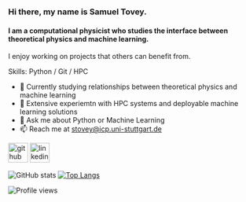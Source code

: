 ### Hi there, my name is Samuel Tovey.
#### I am a computational physicist who studies the interface between theoretical physics and machine learning.


I enjoy working on projects that others can benefit from. 

Skills: Python / Git / HPC

- 🔭 Currently studying relationships between theoretical physics and machine learning
- 🔭 Extensive experiemtn with HPC systems and deployable machine learning solutions
- 💬 Ask me about Python or Machine Learning
- 📫 Reach me at stovey@icp.uni-stuttgart.de


[<img src='https://cdn.jsdelivr.net/npm/simple-icons@3.0.1/icons/github.svg' alt='github' height='40'>](https://github.com/SamTov)  [<img src='https://cdn.jsdelivr.net/npm/simple-icons@3.0.1/icons/linkedin.svg' alt='linkedin' height='40'>](https://www.linkedin.com/in/samuel-tovey-36a9a154/)


 ![GitHub stats](https://github-readme-stats.vercel.app/api?username=SamTov&show_icons=true) [![Top Langs](https://github-readme-stats.vercel.app/api/top-langs/?username=SamTov&layout=compact&exclude_repo=ME6408)](https://github.com/SamTov/github-readme-stats)

![Profile views](https://gpvc.arturio.dev/SamTov) 
